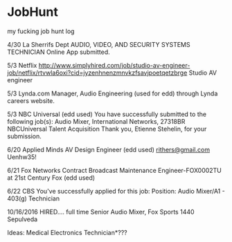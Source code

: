 # JobHunt
my fucking job hunt log

4/30   La Sherrifs Dept   AUDIO, VIDEO, AND SECURITY SYSTEMS TECHNICIAN
        Online App submitted.   
        
        
5/3    Netflix    http://www.simplyhired.com/job/studio-av-engineer-job/netflix/rtvwla6oxi?cid=jyzenhnenzmnvkzfsavjpoetqetzbrge
      Studio AV engineer
      
5/3    Lynda.com     Manager, Audio Engineering (used for edd)
      through Lynda careers website. 
      
5/3    NBC Universal			(edd used)
You have successfully submitted to the following job(s):
Audio Mixer, International Networks, 27318BR
NBCUniversal Talent Acquisition	Thank you, Etienne Stehelin, for your submission.
	
6/20 	Applied Minds	AV Design Engineer (edd used)
rithers@gmail.com
Uenhw35!

6/21	Fox Networks
Contract Broadcast Maintenance Engineer-FOX0002TU at 21st Century Fox (edd used)

6/22	CBS
You've successfully applied for this job:
Position: Audio Mixer/A1 - 403(g) Technician

10/16/2016
HIRED....
full time Senior Audio Mixer,  Fox Sports 1440 Sepulveda



      
      
Ideas:
Medical Electronics Technician*???
      
      
